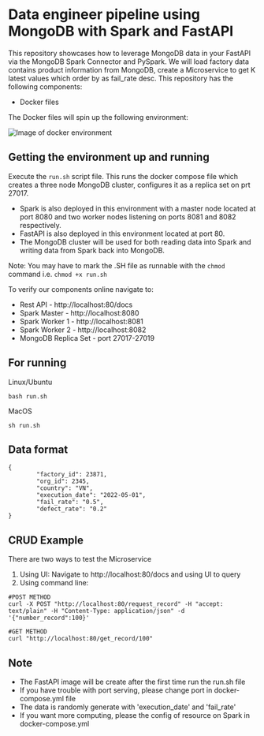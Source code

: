 # Data engineer pipeline using MongoDB with Spark and FastAPI

This repository showcases how to leverage MongoDB data in your FastAPI via the MongoDB Spark Connector and PySpark.  We will load factory data contains product information from MongoDB, create a Microservice to get K latest values which order by as fail_rate desc. This repository has the following components:
- Docker files

The Docker files will spin up the following environment:

![Image of docker environment](https://github.com/gnvml/data-engineer-pipeline/blob/master/images/architecture.png)

## Getting the environment up and running

Execute the `run.sh` script file.  This runs the docker compose file which creates a three node MongoDB cluster, configures it as a replica set on prt 27017. 
- Spark is also deployed in this environment with a master node located at port 8080 and two worker nodes listening on ports 8081 and 8082 respectively.
- FastAPI is also deployed in this environment located at port 80.
- The MongoDB cluster will be used for both reading data into Spark and writing data from Spark back into MongoDB.

Note: You may have to mark the .SH file as runnable with the `chmod` command i.e. `chmod +x run.sh`


To verify our components online navigate to:
- Rest API - http://localhost:80/docs
- Spark Master - http://localhost:8080
- Spark Worker 1 - http://localhost:8081
- Spark Worker 2 - http://localhost:8082
- MongoDB Replica Set - port 27017-27019

## For running

Linux/Ubuntu

```
bash run.sh
```

MacOS

```
sh run.sh
```

## Data format
```
{
        "factory_id": 23871,
        "org_id": 2345,
        "country": "VN", 
        "execution_date": "2022-05-01", 
        "fail_rate": "0.5",
        "defect_rate": "0.2"
}

```

## CRUD Example
There are two ways to test the Microservice

1. Using UI: Navigate to http://localhost:80/docs and using UI to query
2. Using command line:

```
#POST METHOD
curl -X POST "http://localhost:80/request_record" -H "accept: text/plain" -H "Content-Type: application/json" -d '{"number_record":100}'

#GET METHOD
curl "http://localhost:80/get_record/100"
```


## Note
- The FastAPI image will be create after the first time run the run.sh file
- If you have trouble with port serving, please change port in docker-compose.yml file
- The data is randomly generate with 'execution_date' and 'fail_rate'
- If you want more computing, please the config of resource on Spark in docker-compose.yml


